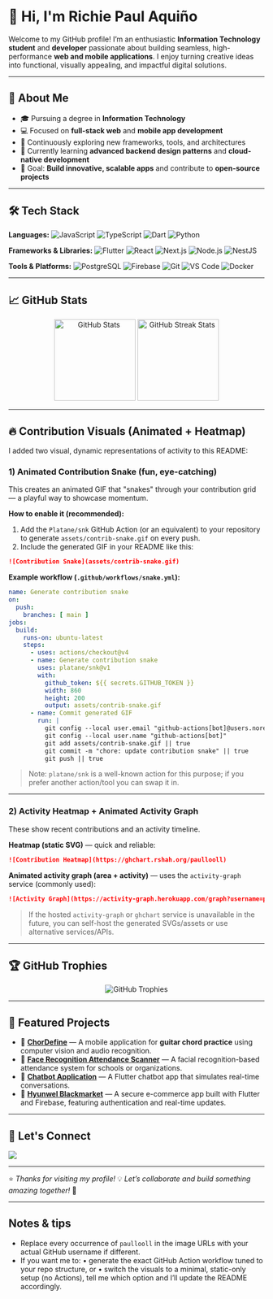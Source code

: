 # 👋 Hi, I'm **Richie Paul Aquiño**

Welcome to my GitHub profile! I’m an enthusiastic **Information Technology student** and **developer** passionate about building seamless, high-performance **web and mobile applications**. I enjoy turning creative ideas into functional, visually appealing, and impactful digital solutions.

---

## 🚀 About Me

* 🎓 Pursuing a degree in **Information Technology**
* 💻 Focused on **full-stack web** and **mobile app development**
* 🧠 Continuously exploring new frameworks, tools, and architectures
* 🌱 Currently learning **advanced backend design patterns** and **cloud-native development**
* 🎯 Goal: **Build innovative, scalable apps** and contribute to **open-source projects**

---

## 🛠️ Tech Stack

**Languages:**
![JavaScript](https://img.shields.io/badge/JavaScript-F7DF1E?style=for-the-badge\&logo=javascript\&logoColor=black)
![TypeScript](https://img.shields.io/badge/TypeScript-3178C6?style=for-the-badge\&logo=typescript\&logoColor=white)
![Dart](https://img.shields.io/badge/Dart-0175C2?style=for-the-badge\&logo=dart\&logoColor=white)
![Python](https://img.shields.io/badge/Python-3776AB?style=for-the-badge\&logo=python\&logoColor=white)

**Frameworks & Libraries:**
![Flutter](https://img.shields.io/badge/Flutter-02569B?style=for-the-badge\&logo=flutter\&logoColor=white)
![React](https://img.shields.io/badge/React-20232A?style=for-the-badge\&logo=react\&logoColor=61DAFB)
![Next.js](https://img.shields.io/badge/Next.js-000000?style=for-the-badge\&logo=nextdotjs\&logoColor=white)
![Node.js](https://img.shields.io/badge/Node.js-339933?style=for-the-badge\&logo=node.js\&logoColor=white)
![NestJS](https://img.shields.io/badge/NestJS-E0234E?style=for-the-badge\&logo=nestjs\&logoColor=white)

**Tools & Platforms:**
![PostgreSQL](https://img.shields.io/badge/PostgreSQL-4169E1?style=for-the-badge\&logo=postgresql\&logoColor=white)
![Firebase](https://img.shields.io/badge/Firebase-FFCA28?style=for-the-badge\&logo=firebase\&logoColor=black)
![Git](https://img.shields.io/badge/Git-F05032?style=for-the-badge\&logo=git\&logoColor=white)
![VS Code](https://img.shields.io/badge/VS%20Code-007ACC?style=for-the-badge\&logo=visual-studio-code\&logoColor=white)
![Docker](https://img.shields.io/badge/Docker-2496ED?style=for-the-badge\&logo=docker\&logoColor=white)

---

## 📈 GitHub Stats

<div align="center">
  <img src="https://github-readme-stats.vercel.app/api?username=paullooll&show_icons=true&theme=tokyonight&count_private=true&hide_border=true" height="160" alt="GitHub Stats" />
  <img src="https://github-readme-streak-stats.herokuapp.com/?user=paullooll&theme=tokyonight&hide_border=true" height="160" alt="GitHub Streak Stats" />
</div>

---

## 🔥 Contribution Visuals (Animated + Heatmap)

I added two visual, dynamic representations of activity to this README:

### 1) Animated Contribution Snake (fun, eye-catching)

This creates an animated GIF that "snakes" through your contribution grid — a playful way to showcase momentum.

**How to enable it (recommended):**

1. Add the `Platane/snk` GitHub Action (or an equivalent) to your repository to generate `assets/contrib-snake.gif` on every push.
2. Include the generated GIF in your README like this:

```markdown
![Contribution Snake](assets/contrib-snake.gif)
```

**Example workflow (`.github/workflows/snake.yml`):**

```yaml
name: Generate contribution snake
on:
  push:
    branches: [ main ]
jobs:
  build:
    runs-on: ubuntu-latest
    steps:
      - uses: actions/checkout@v4
      - name: Generate contribution snake
        uses: platane/snk@v1
        with:
          github_token: ${{ secrets.GITHUB_TOKEN }}
          width: 860
          height: 200
          output: assets/contrib-snake.gif
      - name: Commit generated GIF
        run: |
          git config --local user.email "github-actions[bot]@users.noreply.github.com"
          git config --local user.name "github-actions[bot]"
          git add assets/contrib-snake.gif || true
          git commit -m "chore: update contribution snake" || true
          git push || true
```

> Note: `platane/snk` is a well-known action for this purpose; if you prefer another action/tool you can swap it in.

---

### 2) Activity Heatmap + Animated Activity Graph

These show recent contributions and an activity timeline.

**Heatmap (static SVG)** — quick and reliable:

```markdown
![Contribution Heatmap](https://ghchart.rshah.org/paullooll)
```

**Animated activity graph (area + activity)** — uses the `activity-graph` service (commonly used):

```markdown
![Activity Graph](https://activity-graph.herokuapp.com/graph?username=paullooll&area=true&hide_border=true&theme=gruvbox)
```

> If the hosted `activity-graph` or `ghchart` service is unavailable in the future, you can self-host the generated SVGs/assets or use alternative services/APIs.

---

## 🏆 GitHub Trophies

<div align="center">
  <img src="https://github-profile-trophy.vercel.app/?username=paullooll&theme=gruvbox&no-frame=true&row=1&column=7" alt="GitHub Trophies" />
</div>

---

## 🧩 Featured Projects

* 🎸 [**ChorDefine**](https://github.com/ronmagpantay1/chordefine) — A mobile application for **guitar chord practice** using computer vision and audio recognition.
* 🧠 [**Face Recognition Attendance Scanner**](https://github.com/paullooll/FaceRecognitionAttendanceSystem) — A facial recognition-based attendance system for schools or organizations.
* 💬 [**Chatbot Application**](https://github.com/paullooll/cc206_chatbot_application) — A Flutter chatbot app that simulates real-time conversations.
* 🛒 [**Hyunwel Blackmarket**](https://github.com/paullooll/cc206_chatbot_application) — A secure e-commerce app built with Flutter and Firebase, featuring authentication and real-time updates.

---

## 🔗 Let's Connect

<p align="left">
  <a href="https://www.linkedin.com/in/richie-paul-aquiño-2bb196265" target="_blank">
    <img src="https://img.shields.io/badge/-Richie%20Paul%20Aquiño-0A66C2?style=for-the-badge&logo=linkedin&logoColor=white" />
  </a>
</p>

---

⭐ *Thanks for visiting my profile!*
💡 *Let’s collaborate and build something amazing together!* 🚀

---

## Notes & tips

* Replace every occurrence of `paullooll` in the image URLs with your actual GitHub username if different.
* If you want me to:
  • generate the exact GitHub Action workflow tuned to your repo structure, or
  • switch the visuals to a minimal, static-only setup (no Actions),
  tell me which option and I’ll update the README accordingly.
